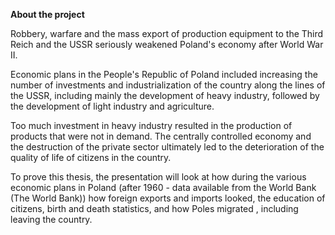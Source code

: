 **About the project**

Robbery, warfare and the mass export of production equipment to the Third Reich and the USSR seriously weakened Poland's economy after World War II.

Economic plans in the People's Republic of Poland included increasing the number of investments and industrialization of the country along the lines of the USSR, including mainly the development of heavy industry, followed by the development of light industry and agriculture.

Too much investment in heavy industry resulted in the production of products that were not in demand. The centrally controlled economy and the destruction of the private sector ultimately led to the deterioration of the quality of life of citizens in the country.

To prove this thesis, the presentation will look at how during the various economic plans in Poland (after 1960 - data available from the World Bank (The World Bank)) how foreign exports and imports looked, the education of citizens, birth and death statistics, and how Poles migrated , including leaving the country.
